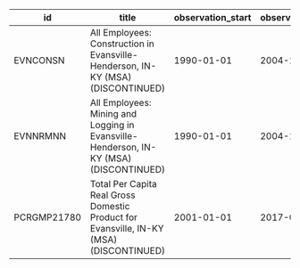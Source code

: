 | id          | title                                                                                   | observation_start   | observation_end   |
|-------------|-----------------------------------------------------------------------------------------|---------------------|-------------------|
| EVNCONSN    | All Employees: Construction in Evansville-Henderson, IN-KY (MSA) (DISCONTINUED)         | 1990-01-01          | 2004-12-01        |
| EVNNRMNN    | All Employees: Mining and Logging in Evansville-Henderson, IN-KY (MSA) (DISCONTINUED)   | 1990-01-01          | 2004-12-01        |
| PCRGMP21780 | Total Per Capita Real Gross Domestic Product for Evansville, IN-KY (MSA) (DISCONTINUED) | 2001-01-01          | 2017-01-01        |